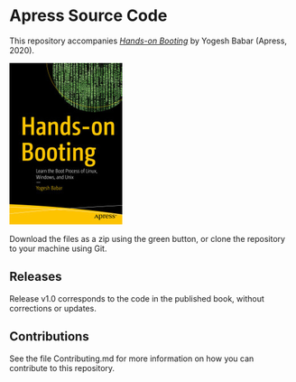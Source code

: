 # Apress Source Code

This repository accompanies [*Hands-on Booting*](https://www.apress.com/9781484258897) by Yogesh Babar (Apress, 2020).

[comment]: #cover
![Cover image](9781484258897.jpg)

Download the files as a zip using the green button, or clone the repository to your machine using Git.

## Releases

Release v1.0 corresponds to the code in the published book, without corrections or updates.

## Contributions

See the file Contributing.md for more information on how you can contribute to this repository.